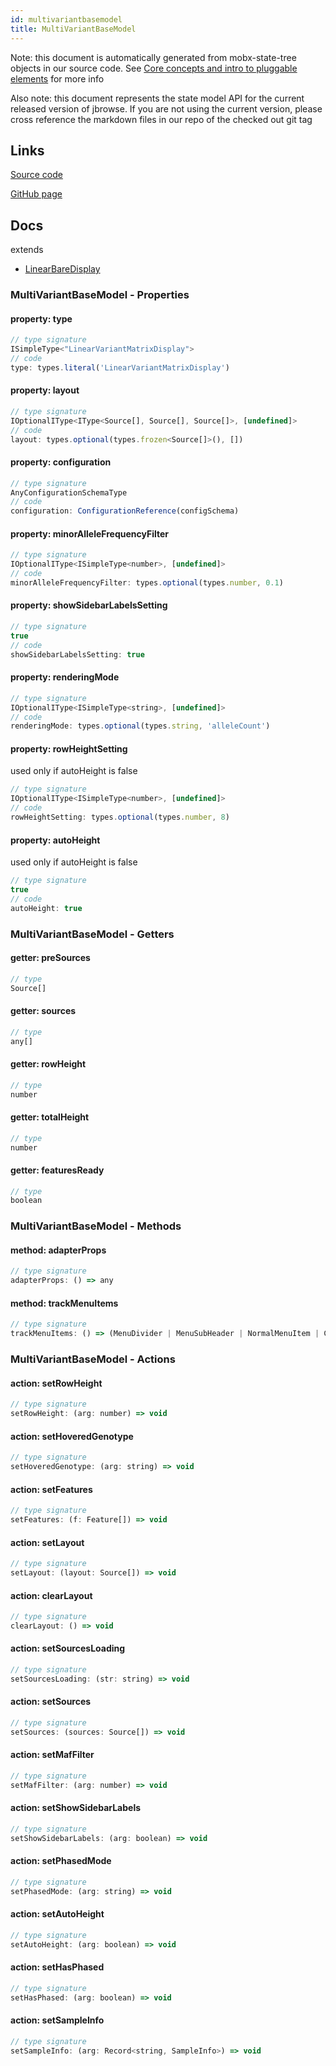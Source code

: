 ```yaml
---
id: multivariantbasemodel
title: MultiVariantBaseModel
---
```


Note: this document is automatically generated from mobx-state-tree objects in
our source code. See
[Core concepts and intro to pluggable elements](/docs/developer_guide/) for more
info

Also note: this document represents the state model API for the current released
version of jbrowse. If you are not using the current version, please cross
reference the markdown files in our repo of the checked out git tag

## Links

[Source code](https://github.com/GMOD/jbrowse-components/blob/main/plugins/variants/src/shared/MultiVariantBaseModel.tsx)

[GitHub page](https://github.com/GMOD/jbrowse-components/tree/main/website/docs/models/MultiVariantBaseModel.md)

## Docs

extends

- [LinearBareDisplay](../linearbaredisplay)

### MultiVariantBaseModel - Properties

#### property: type

```js
// type signature
ISimpleType<"LinearVariantMatrixDisplay">
// code
type: types.literal('LinearVariantMatrixDisplay')
```

#### property: layout

```js
// type signature
IOptionalIType<IType<Source[], Source[], Source[]>, [undefined]>
// code
layout: types.optional(types.frozen<Source[]>(), [])
```

#### property: configuration

```js
// type signature
AnyConfigurationSchemaType
// code
configuration: ConfigurationReference(configSchema)
```

#### property: minorAlleleFrequencyFilter

```js
// type signature
IOptionalIType<ISimpleType<number>, [undefined]>
// code
minorAlleleFrequencyFilter: types.optional(types.number, 0.1)
```

#### property: showSidebarLabelsSetting

```js
// type signature
true
// code
showSidebarLabelsSetting: true
```

#### property: renderingMode

```js
// type signature
IOptionalIType<ISimpleType<string>, [undefined]>
// code
renderingMode: types.optional(types.string, 'alleleCount')
```

#### property: rowHeightSetting

used only if autoHeight is false

```js
// type signature
IOptionalIType<ISimpleType<number>, [undefined]>
// code
rowHeightSetting: types.optional(types.number, 8)
```

#### property: autoHeight

used only if autoHeight is false

```js
// type signature
true
// code
autoHeight: true
```

### MultiVariantBaseModel - Getters

#### getter: preSources

```js
// type
Source[]
```

#### getter: sources

```js
// type
any[]
```

#### getter: rowHeight

```js
// type
number
```

#### getter: totalHeight

```js
// type
number
```

#### getter: featuresReady

```js
// type
boolean
```

### MultiVariantBaseModel - Methods

#### method: adapterProps

```js
// type signature
adapterProps: () => any
```

#### method: trackMenuItems

```js
// type signature
trackMenuItems: () => (MenuDivider | MenuSubHeader | NormalMenuItem | CheckboxMenuItem | RadioMenuItem | SubMenuItem | ... 4 more ... | { ...; })[]
```

### MultiVariantBaseModel - Actions

#### action: setRowHeight

```js
// type signature
setRowHeight: (arg: number) => void
```

#### action: setHoveredGenotype

```js
// type signature
setHoveredGenotype: (arg: string) => void
```

#### action: setFeatures

```js
// type signature
setFeatures: (f: Feature[]) => void
```

#### action: setLayout

```js
// type signature
setLayout: (layout: Source[]) => void
```

#### action: clearLayout

```js
// type signature
clearLayout: () => void
```

#### action: setSourcesLoading

```js
// type signature
setSourcesLoading: (str: string) => void
```

#### action: setSources

```js
// type signature
setSources: (sources: Source[]) => void
```

#### action: setMafFilter

```js
// type signature
setMafFilter: (arg: number) => void
```

#### action: setShowSidebarLabels

```js
// type signature
setShowSidebarLabels: (arg: boolean) => void
```

#### action: setPhasedMode

```js
// type signature
setPhasedMode: (arg: string) => void
```

#### action: setAutoHeight

```js
// type signature
setAutoHeight: (arg: boolean) => void
```

#### action: setHasPhased

```js
// type signature
setHasPhased: (arg: boolean) => void
```

#### action: setSampleInfo

```js
// type signature
setSampleInfo: (arg: Record<string, SampleInfo>) => void
```
